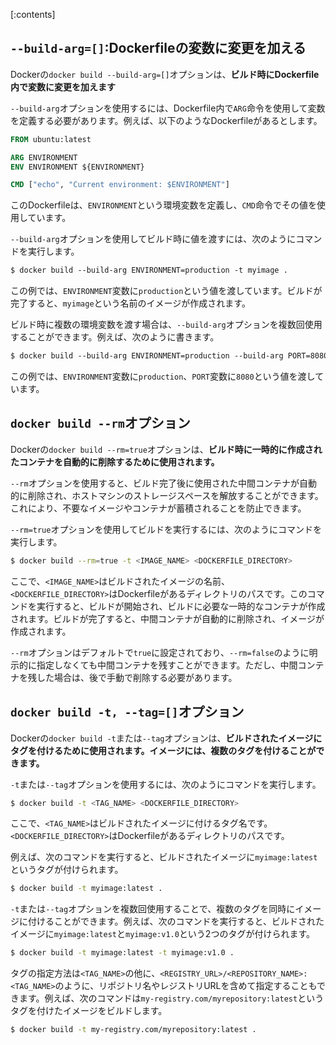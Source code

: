 

[:contents]


## `--build-arg=[]`:Dockerfileの変数に変更を加える

Dockerの`docker build --build-arg=[]`オプションは、**ビルド時にDockerfile内で変数に変更を加えます**

`--build-arg`オプションを使用するには、Dockerfile内で`ARG`命令を使用して変数を定義する必要があります。例えば、以下のようなDockerfileがあるとします。

```dockerfile
FROM ubuntu:latest

ARG ENVIRONMENT
ENV ENVIRONMENT ${ENVIRONMENT}

CMD ["echo", "Current environment: $ENVIRONMENT"]
```

このDockerfileは、`ENVIRONMENT`という環境変数を定義し、`CMD`命令でその値を使用しています。

`--build-arg`オプションを使用してビルド時に値を渡すには、次のようにコマンドを実行します。

```css
$ docker build --build-arg ENVIRONMENT=production -t myimage .
```

この例では、`ENVIRONMENT`変数に`production`という値を渡しています。ビルドが完了すると、`myimage`という名前のイメージが作成されます。

ビルド時に複数の環境変数を渡す場合は、`--build-arg`オプションを複数回使用することができます。例えば、次のように書きます。

```css
$ docker build --build-arg ENVIRONMENT=production --build-arg PORT=8080 -t myimage .
```

この例では、`ENVIRONMENT`変数に`production`、`PORT`変数に`8080`という値を渡しています。



## `docker build --rm`オプション


Dockerの`docker build --rm=true`オプションは、**ビルド時に一時的に作成されたコンテナを自動的に削除するために使用されます。**

`--rm`オプションを使用すると、ビルド完了後に使用された中間コンテナが自動的に削除され、ホストマシンのストレージスペースを解放することができます。これにより、不要なイメージやコンテナが蓄積されることを防止できます。

`--rm=true`オプションを使用してビルドを実行するには、次のようにコマンドを実行します。

```sh
$ docker build --rm=true -t <IMAGE_NAME> <DOCKERFILE_DIRECTORY>
```

ここで、`<IMAGE_NAME>`はビルドされたイメージの名前、`<DOCKERFILE_DIRECTORY>`はDockerfileがあるディレクトリのパスです。このコマンドを実行すると、ビルドが開始され、ビルドに必要な一時的なコンテナが作成されます。ビルドが完了すると、中間コンテナが自動的に削除され、イメージが作成されます。

`--rm`オプションはデフォルトで`true`に設定されており、`--rm=false`のように明示的に指定しなくても中間コンテナを残すことができます。ただし、中間コンテナを残した場合は、後で手動で削除する必要があります。


## `docker build -t, --tag=[]`オプション

Dockerの`docker build -t`または`--tag`オプションは、**ビルドされたイメージにタグを付けるために使用されます。イメージには、複数のタグを付けることができます。**

`-t`または`--tag`オプションを使用するには、次のようにコマンドを実行します。

```sh
$ docker build -t <TAG_NAME> <DOCKERFILE_DIRECTORY>
```

ここで、`<TAG_NAME>`はビルドされたイメージに付けるタグ名です。`<DOCKERFILE_DIRECTORY>`はDockerfileがあるディレクトリのパスです。

例えば、次のコマンドを実行すると、ビルドされたイメージに`myimage:latest`というタグが付けられます。

```sh
$ docker build -t myimage:latest .
```

`-t`または`--tag`オプションを複数回使用することで、複数のタグを同時にイメージに付けることができます。例えば、次のコマンドを実行すると、ビルドされたイメージに`myimage:latest`と`myimage:v1.0`という2つのタグが付けられます。

```sh
$ docker build -t myimage:latest -t myimage:v1.0 .
```

タグの指定方法は`<TAG_NAME>`の他に、`<REGISTRY_URL>/<REPOSITORY_NAME>:<TAG_NAME>`のように、リポジトリ名やレジストリURLを含めて指定することもできます。例えば、次のコマンドは`my-registry.com/myrepository:latest`というタグを付けたイメージをビルドします。

```sh
$ docker build -t my-registry.com/myrepository:latest .
```




























































































